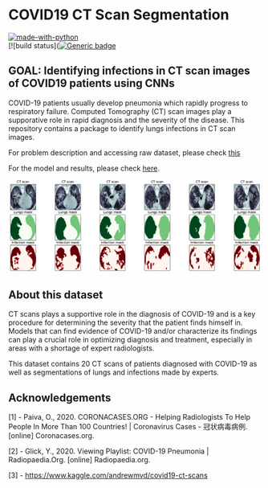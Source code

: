 # COVID19 CT Scan Segmentation

[![made-with-python](http://ForTheBadge.com/images/badges/made-with-python.svg)](https://www.python.org/)						
[![build status]([![Generic badge](https://img.shields.io/badge/build-processing-green.svg)](https://shields.io/)

## GOAL: Identifying infections in CT scan images of COVID19 patients using CNNs

COVID-19 patients usually develop pneumonia which rapidly progress to respiratory failure. Computed Tomography (CT) scan images play a supporative role in rapid diagnosis and the severity of the disease. This repository contains a package to identify lungs infections in CT scan images. 

For problem description and accessing raw dataset, please check [this](https://www.kaggle.com/andrewmvd/covid19-ct-scans)

For the model and results, please check [here](https://chuckyee.github.io/cardiac-segmentation/).

![Sample CT Scan Segmented](https://github.com/Mahmood-Hoseini/COVID19-CT-Scan-Segmentation/blob/master/outputs/ct-scan_sample-images.png)


## About this dataset
CT scans plays a supportive role in the diagnosis of COVID-19 and is a key procedure for determining the severity that the patient finds himself in.
Models that can find evidence of COVID-19 and/or characterize its findings can play a crucial role in optimizing diagnosis and treatment, especially in areas with a shortage of expert radiologists.

This dataset contains 20 CT scans of patients diagnosed with COVID-19 as well as segmentations of lungs and infections made by experts.

## Acknowledgements

[1] - Paiva, O., 2020. CORONACASES.ORG - Helping Radiologists To Help People In More Than 100 Countries! | Coronavirus Cases - 冠状病毒病例. [online] Coronacases.org.

[2] - Glick, Y., 2020. Viewing Playlist: COVID-19 Pneumonia | Radiopaedia.Org. [online] Radiopaedia.org.

[3] - https://www.kaggle.com/andrewmvd/covid19-ct-scans

